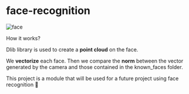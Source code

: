 # face-recognition

![face](images/face_recognition.gif)

How it works? 

Dlib library is used to create a **point cloud** on the face. 

We **vectorize** each face. Then we compare the **norm** between the vector generated by the camera and those contained in the known_faces folder.

This project is a module that will be used for a future project using face recognition 🚀 
